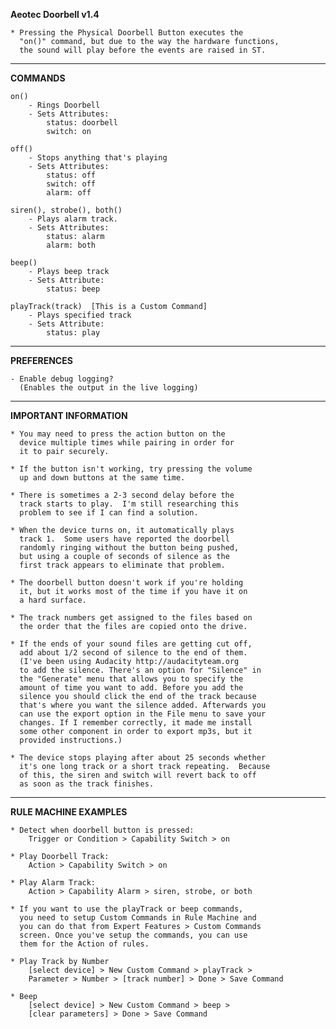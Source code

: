 **Aeotec Doorbell v1.4**

	* Pressing the Physical Doorbell Button executes the
	  "on()" command, but due to the way the hardware functions,
	  the sound will play before the events are raised in ST.

-------------------------------------------------------

**COMMANDS**

	on()
		- Rings Doorbell
		- Sets Attributes:
			status: doorbell
			switch: on			
	
	off()
		- Stops anything that's playing
		- Sets Attributes:
			status: off
			switch: off
			alarm: off
			
	siren(), strobe(), both()
		- Plays alarm track.
		- Sets Attributes:
			status: alarm
			alarm: both
			
	beep()
		- Plays beep track
		- Sets Attribute:
			status: beep
	
	playTrack(track)  [This is a Custom Command]
		- Plays specified track
		- Sets Attribute:
			status: play

-------------------------------------------------------

**PREFERENCES**

	- Enable debug logging?
	  (Enables the output in the live logging)
 
-------------------------------------------------------

**IMPORTANT INFORMATION**

	* You may need to press the action button on the 
	  device multiple times while pairing in order for
	  it to pair securely.

	* If the button isn't working, try pressing the volume
	  up and down buttons at the same time.

	* There is sometimes a 2-3 second delay before the
	  track starts to play.  I'm still researching this
	  problem to see if I can find a solution.
	  
	* When the device turns on, it automatically plays
	  track 1.  Some users have reported the doorbell
	  randomly ringing without the button being pushed,
	  but using a couple of seconds of silence as the
	  first track appears to eliminate that problem.
	  
	* The doorbell button doesn't work if you're holding
	  it, but it works most of the time if you have it on
	  a hard surface.
	  
	* The track numbers get assigned to the files based on
	  the order that the files are copied onto the drive.
	  
	* If the ends of your sound files are getting cut off,
	  add about 1/2 second of silence to the end of them.	  
	  (I've been using Audacity http://audacityteam.org
	  to add the silence. There's an option for "Silence" in
	  the "Generate" menu that allows you to specify the
	  amount of time you want to add. Before you add the
	  silence you should click the end of the track because
	  that's where you want the silence added. Afterwards you
	  can use the export option in the File menu to save your
	  changes. If I remember correctly, it made me install
	  some other component in order to export mp3s, but it
	  provided instructions.)

	* The device stops playing after about 25 seconds whether
	  it's one long track or a short track repeating.  Because
	  of this, the siren and switch will revert back to off
	  as soon as the track finishes.
	  
-------------------------------------------------------

**RULE MACHINE EXAMPLES**

	* Detect when doorbell button is pressed:
		Trigger or Condition > Capability Switch > on

	* Play Doorbell Track:
		Action > Capability Switch > on

	* Play Alarm Track:
		Action > Capability Alarm > siren, strobe, or both

	* If you want to use the playTrack or beep commands,
	  you need to setup Custom Commands in Rule Machine and
	  you can do that from Expert Features > Custom Commands
	  screen. Once you've setup the commands, you can use
	  them for the Action of rules.

	* Play Track by Number
		[select device] > New Custom Command > playTrack >
		Parameter > Number > [track number] > Done > Save Command

	* Beep
		[select device] > New Custom Command > beep >
		[clear parameters] > Done > Save Command

